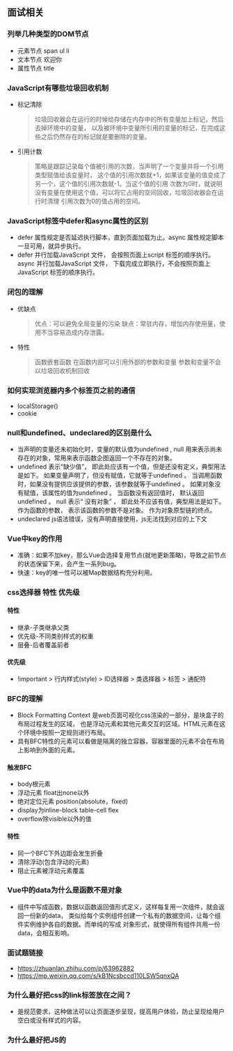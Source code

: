 ## 面试相关

### 列举几种类型的DOM节点
* 元素节点 span ul li
* 文本节点 <span>欢迎你</span>
* 属性节点 title 

### JavaScript有哪些垃圾回收机制
* 标记清除
  > 垃圾回收器会在运行的时候给存储在内存中的所有变量加上标记，然后去掉环境中的变量，
    以及被环境中变量所引用的变量的标记，在完成这些之后仍然存在的标记就是要删除的变量。
* 引用计数
  > 策略是跟踪记录每个值被引用的次数，当声明了一个变量并将一个引用类型赋值给该变量时，
    这个值的引用次数就+1，如果该变量的值变成了另一个，这个值的引用次数就-1。当这个值的引用
    次数为0时，就说明没有变量在使用这个值，可以将它占用的空间回收，垃圾回收器会在运行时清理
    引用次数为0的值占用的空间。

### JavaScript标签中defer和async属性的区别
* defer 属性规定是否延迟执行脚本，直到页面加载为止。async 属性规定脚本一旦可用，就异步执行。
* defer 并行加载JavaScript 文件， 会按照页面上script 标签的顺序执行。async 并行加载JavaScript 文件，
  下载完成立即执行，不会按照页面上JavaScript 标签的顺序执行。

### 闭包的理解
* 优缺点
  > 优点：可以避免全局变量的污染
  > 缺点：常驻内存，增加内存使用量，使用不当容易造成内存泄露。
* 特性
  > 函数嵌套函数
  > 在函数内部可以引用外部的参数和变量
  > 参数和变量不会以垃圾回收机制回收

### 如何实现浏览器内多个标签页之前的通信
* localStorage()
* cookie

### null和undefined、undeclared的区别是什么
* 当声明的变量还未初始化时，变量的默认值为undefined ,
  null 用来表示尚未存在的对象，常用来表示函数企图返回一个不存在的对象。
* undefined 表示“缺少值”， 即此处应该有一个值，但是还没有定义，典型用法是如下。
    如果变量声明了，但没有赋值，它就等于undefined 。
    当调用函数时，如果没有提供应该提供的参数，该参数就等于undefined 。
    如果对象没有赋值，该属性的值为undefined 。
    当函数没有返回值时， 默认返回undefined 。
  null 表示“ 没有对象” ， 即此处不应该有值，典型用法是如下。
    作为函数的参数， 表示该函数的参数不是对象。
    作为对象原型链的终点。
* undeclared js语法错误，没有声明直接使用，js无法找到对应的上下文

### Vue中key的作用
* 准确：如果不加key，那么Vue会选择复用节点(就地更新策略)，导致之前节点的状态保留下来，会产生一系列bug。
* 快速：key的唯一性可以被Map数据结构充分利用。

### css选择器 特性 优先级
#### 特性
* 继承-子类继承父类
* 优先级-不同类别样式的权重
* 层叠-后者覆盖前者
#### 优先级
* !important > 行内样式(style) > ID选择器 > 类选择器 > 标签 > 通配符

### BFC的理解
* Block Formatting Context 是web页面可视化css渲染的一部分，是块盒子的布局过程发生的区域，
  也是浮动元素和其他元素交互的区域。HTML元素在这个环境中按照一定规则进行布局。
* 具有BFC特性的元素可以看做是隔离的独立容器，容器里面的元素不会在布局上影响到外面的元素。
#### 触发BFC
* body根元素
* 浮动元素 float出none以外
* 绝对定位元素 position(absolute，fixed)
* display为inline-block table-cell flex
* overflow除visible以外的值
#### 特性
* 同一个BFC下外边距会发生折叠
* 清除浮动(包含浮动的元素)
* 阻止元素被浮动元素覆盖

### Vue中的data为什么是函数不是对象
* 组件中写成函数，数据以函数返回值形式定义，这样每复用一次组件，就会返回一份新的data，
  类似给每个实例组件创建一个私有的数据空间，让每个组件实例维护各自的数据。而单纯的写成
  对象形式，就使得所有组件共用一份data，会相互影响。

### 面试题链接
* https://zhuanlan.zhihu.com/p/63962882
* https://mp.weixin.qq.com/s/kB1Ncsbccd110LSW5qnxQA

### 为什么最好把css的link标签放在<head>之间？
* 是规范要求，这种做法可以让页面逐步呈现，提高用户体验，防止呈现给用户空白或没有样式的内容。
### 为什么最好把JS的<script>标签放在<body/>之前，有例外吗？
* 脚本在下载和执行期间会阻止HTML解析，把script放在底部保证HTML首先完成解析，将页面尽早
  呈现给用户。
* 例外情况是脚本里包含document.write()

### 请简述JavaScript中的this  如何确定this指向

### SPA(single-page application)的理解及优缺点
* SPA只在页面初始化时加载相应的html，js和css。一旦页面加载完成，SPA不会因为用户的操作而
  重新加载或跳转，而是利用路由机制实现HTML内容的切换、UI与用户的交互，避免页面重新加载。
* 优点
  > 用户体验好，页面流畅，内容的改变不会重新加载整个页面，避免了不必要的跳转和重新渲染
  > 相对于服务器压力较小
  > 前后端职责分离，架构清晰。
* 缺点
  > 初次加载消耗多，资源一次性统一加载
  > 前进后退路由管理，不能使用浏览器的前进后退功能，所有页面的切换需要自己建立堆栈管理
  > SEO难度较大

### Vue单向数据流的理解
* 所有的prop都使得父子prop之间形成一个单向下行绑定，父级prop的更新会向下流动到子组件中，
  反之则不行。这样可以阻止子组件改变父组件的状态，从而导致应用数据流难以理解。每次父组件
  prop值更新时，子组件所有的prop都将刷新为最新的值。子组件想要修改父组件的prop，只能通过
  $emit派发一个自定义事件，父组件可在该事件中触发prop更新。

### computed和watch的区别
* computed 计算属性，依赖其他属性值，并且值有缓存，避免了每次获取时都要重新计算，只有它依赖的属性值发生变化时，下一次获取
  computed的值才会重新计算
* watch 更多的是观察的作用，类似于某些数据的监听回调，每当监听的数据变化时都会执行回调操作

### 可以在哪些生命周期内调用异步请求
* created(), beforeMount(), mounted() 因为这三个钩子函数中的data已经创建，可以将服务器端的数据进行赋值
* 建议在created()调用
  > 能更快的获取服务端数据，减少页面loading时间
  > 服务器端渲染(SSR)不支持beforeMount(), mounted()钩子函数

### keep-alive的理解
* <keep-alive>包裹动态组件时，会缓存不活动的组件实例，而不是销毁它们。自身不会渲染一个DOM元素，也不会出现在父组件链中
* 当组件在<keep-alive>内被切换时，它的activated()和deactivated()这两个生命周期函数将会被执行
* include 和 exclude 属性允许组件有条件的缓存，可用逗号分隔符，正则表达式，数组标识；匹配首先检查组件自身的name选项，
  如果name选项不可用，则匹配它的局部注册名称(父组件components选项的键值)。匿名组件不能被匹配
* max 最多可以缓存多少组件实例。一旦这个数字达到了，在新实例创建之前，已缓存组件中最久没有被访问的实例会被销毁掉

### 深入响应式原理
* 当把一个普通的JavaScript对象传入Vue实例作为data选项，Vue将遍历此对象所有的属性，并使用 
  Object.defineProperty()(2.x版本， 3.x版本使用proxy)
  把这些属性全部转为 getter/setter。这些 getter/setter 对用户不可见，但是在内部他们让Vue追踪依赖，在属性被访问和
  修改时通知变更。每个组件实例都对应一个 watcher 实例，它会在组件渲染的过程中把接触过的数据属性记录为依赖，之后当依赖
  项的 setter 触发时，会通知 watcher，从而使它关联的组件重新渲染。

### SSR
* 默认情况下，可以在浏览器中输出Vue组件，进行生成DOM和操作DOM。然而，也可以将同一个组件渲染为服务器端的html字符串，
  将它们直接发送到浏览器，最后将这些静态标记激活为客户端完全可以交互的应用程序。
 
